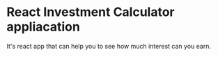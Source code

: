 # React Investment Calculator appliacation

It's react app that can help you to see how much interest can you earn.